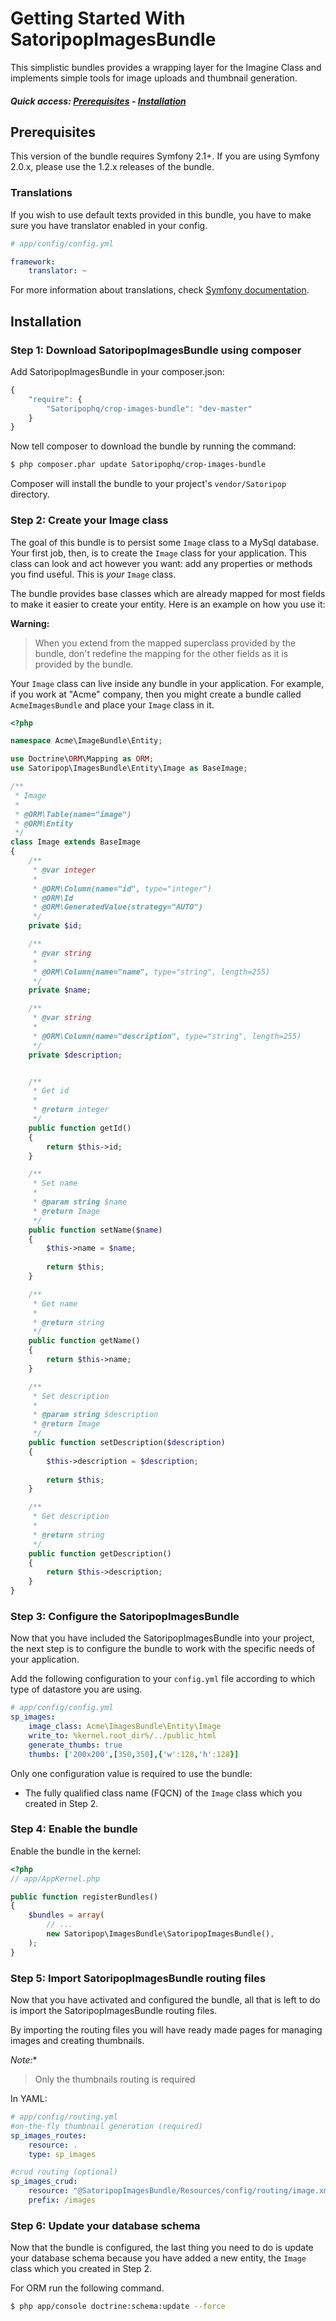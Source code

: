 Getting Started With SatoripopImagesBundle
===================================

This simplistic bundles provides a wrapping layer for the Imagine Class and implements simple tools for image uploads and thumbnail generation.

##### Quick access: [Prerequisites](https://github.com/Satoripop/SatoripopImagesBundle#prerequisites) - [Installation](https://github.com/Satoripop/SatoripopImagesBundle#installation)

## Prerequisites

This version of the bundle requires Symfony 2.1+. If you are using Symfony
2.0.x, please use the 1.2.x releases of the bundle.

### Translations

If you wish to use default texts provided in this bundle, you have to make
sure you have translator enabled in your config.

``` yaml
# app/config/config.yml

framework:
    translator: ~
```

For more information about translations, check [Symfony documentation](http://symfony.com/doc/current/book/translation.html).

## Installation

### Step 1: Download SatoripopImagesBundle using composer

Add SatoripopImagesBundle in your composer.json:

```js
{
    "require": {
        "Satoripophq/crop-images-bundle": "dev-master"
    }
}
```

Now tell composer to download the bundle by running the command:

``` bash
$ php composer.phar update Satoripophq/crop-images-bundle
```

Composer will install the bundle to your project's `vendor/Satoripop` directory.

### Step 2: Create your Image class

The goal of this bundle is to persist some `Image` class to a MySql database.
Your first job, then, is to create the `Image` class
for your application. This class can look and act however you want: add any
properties or methods you find useful. This is *your* `Image` class.

The bundle provides base classes which are already mapped for most fields
to make it easier to create your entity. Here is an example on how you use it:

**Warning:**

> When you extend from the mapped superclass provided by the bundle, don't
> redefine the mapping for the other fields as it is provided by the bundle.

Your `Image` class can live inside any bundle in your application. For example,
if you work at "Acme" company, then you might create a bundle called `AcmeImagesBundle`
and place your `Image` class in it.

``` php
<?php

namespace Acme\ImageBundle\Entity;

use Doctrine\ORM\Mapping as ORM;
use Satoripop\ImagesBundle\Entity\Image as BaseImage;

/**
 * Image
 *
 * @ORM\Table(name="image")
 * @ORM\Entity
 */
class Image extends BaseImage
{
    /**
     * @var integer
     *
     * @ORM\Column(name="id", type="integer")
     * @ORM\Id
     * @ORM\GeneratedValue(strategy="AUTO")
     */
    private $id;

    /**
     * @var string
     *
     * @ORM\Column(name="name", type="string", length=255)
     */
    private $name;

    /**
     * @var string
     *
     * @ORM\Column(name="description", type="string", length=255)
     */
    private $description;


    /**
     * Get id
     *
     * @return integer 
     */
    public function getId()
    {
        return $this->id;
    }

    /**
     * Set name
     *
     * @param string $name
     * @return Image
     */
    public function setName($name)
    {
        $this->name = $name;
    
        return $this;
    }

    /**
     * Get name
     *
     * @return string 
     */
    public function getName()
    {
        return $this->name;
    }

    /**
     * Set description
     *
     * @param string $description
     * @return Image
     */
    public function setDescription($description)
    {
        $this->description = $description;
    
        return $this;
    }

    /**
     * Get description
     *
     * @return string 
     */
    public function getDescription()
    {
        return $this->description;
    }
}
```

### Step 3: Configure the SatoripopImagesBundle

Now that you have included  the SatoripopImagesBundle into your project, the next step is to configure the bundle to work with
the specific needs of your application.

Add the following configuration to your `config.yml` file according to which type
of datastore you are using.

``` yaml
# app/config/config.yml
sp_images:
    image_class: Acme\ImagesBundle\Entity\Image
    write_to: %kernel.root_dir%/../public_html
    generate_thumbs: true
    thumbs: ['200x200',[350,350],{'w':128,'h':128}]
```

Only one configuration value is required to use the bundle:

* The fully qualified class name (FQCN) of the `Image` class which you created in Step 2.

### Step 4: Enable the bundle

Enable the bundle in the kernel:

``` php
<?php
// app/AppKernel.php

public function registerBundles()
{
    $bundles = array(
        // ...
        new Satoripop\ImagesBundle\SatoripopImagesBundle(),
    );
}
```

### Step 5: Import SatoripopImagesBundle routing files

Now that you have activated and configured the bundle, all that is left to do is
import the SatoripopImagesBundle routing files.

By importing the routing files you will have ready made pages for managing images and creating thumbnails.

*Note:**

> Only the thumbnails routing is required

In YAML:

``` yaml
# app/config/routing.yml
#on-the-fly thumbnail generation (required)
sp_images_routes:
    resource: .
    type: sp_images

#crud routing (optional)
sp_images_crud:
    resource: "@SatoripopImagesBundle/Resources/config/routing/image.xml"
    prefix: /images

```

### Step 6: Update your database schema

Now that the bundle is configured, the last thing you need to do is update your
database schema because you have added a new entity, the `Image` class which you
created in Step 2.

For ORM run the following command.

``` bash
$ php app/console doctrine:schema:update --force
```
